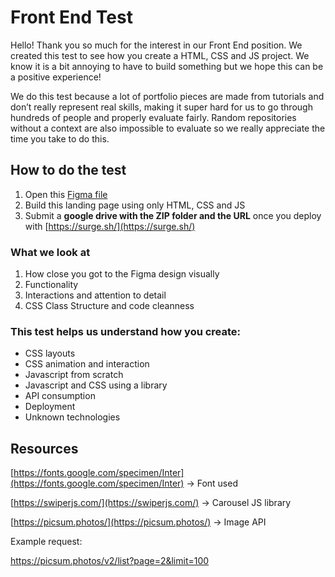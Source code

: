 # Front End Test

Hello! Thank you so much for the interest in our Front End position. We created this test to see how you create a HTML, CSS and JS project. We know it is a bit annoying to have to build something but we hope this can be a positive experience!

We do this test because a lot of portfolio pieces are made from tutorials and don’t really represent real skills, making it super hard for us to go through hundreds of people and properly evaluate fairly. Random repositories without a context are also impossible to evaluate so we really appreciate the time you take to do this.

## How to do the test

1. Open this [Figma file](https://www.figma.com/file/rGPjrHfxYkNY3PyxulJ09c/Front-End-Test?node-id=0%3A1)
2. Build this landing page using only HTML, CSS and JS
3. Submit a **google drive with the ZIP folder and the URL** once you deploy with [https://surge.sh/](https://surge.sh/)

### What we look at

1. How close you got to the Figma design visually
2. Functionality
3. Interactions and attention to detail
4. CSS Class Structure and code cleanness

### This test helps us understand how you create:

- CSS layouts
- CSS animation and interaction
- Javascript from scratch
- Javascript and CSS using a library
- API consumption
- Deployment
- Unknown technologies

## Resources

[https://fonts.google.com/specimen/Inter](https://fonts.google.com/specimen/Inter) → Font used

[https://swiperjs.com/](https://swiperjs.com/) → Carousel JS library

[https://picsum.photos/](https://picsum.photos/) → Image API

Example request:

https://picsum.photos/v2/list?page=2&limit=100
